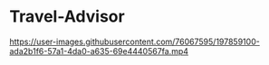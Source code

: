 # Travel-Advisor


https://user-images.githubusercontent.com/76067595/197859100-ada2b1f6-57a1-4da0-a635-69e4440567fa.mp4

